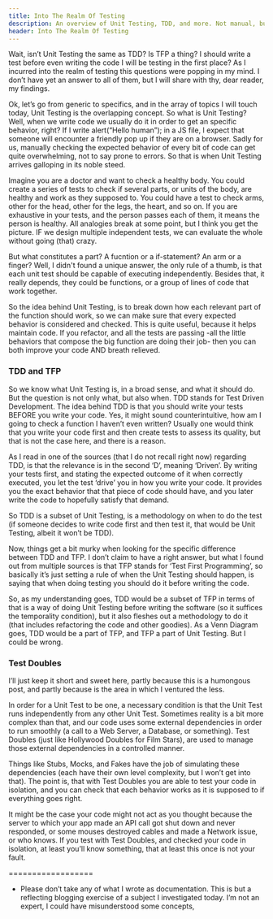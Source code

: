 ```yaml
---
title: Into The Realm Of Testing
description: An overview of Unit Testing, TDD, and more. Not manual, but my exploration.
header: Into The Realm Of Testing
---
```


Wait, isn’t Unit Testing the same as TDD? Is TFP a thing? I should write a test before even writing the code I will be testing in the first place? As I incurred into the realm of testing this questions were popping in my mind. I don’t have yet an answer to all of them, but I will share with thy, dear reader, my findings.


Ok, let’s go from generic to specifics, and in the array of topics I will touch today, Unit Testing is the overlapping concept. So what is Unit Testing? Well, when we write code we usually do it in order to get an specific behavior, right? If I write alert(“Hello human”); in a JS file, I expect that someone will encounter a friendly pop up if they are on a browser. Sadly for us, manually checking the expected behavior of every bit of code can get quite overwhelming, not to say prone to errors. So that is when Unit Testing arrives galloping in its noble steed.


Imagine you are a doctor and want to check a healthy body. You could create a series of tests to check if several parts, or units of the body, are healthy and work as they supposed to. You could have a test to check arms, other for the head, other for the legs, the heart, and so on. If you are exhaustive in your tests, and the person passes each of them, it means the person is healthy. All analogies break at some point, but I think you get the picture. IF we design multiple independent tests, we can evaluate the whole without going (that) crazy.


But what constitutes a part? A fucntion or a if-statement? An arm or a finger? Well, I didn't found a unique answer, the only rule of a thumb, is that each unit test should be capable of executing independently. Besides that, it really depends, they could be functions, or a group of lines of code that work together.


So the idea behind Unit Testing, is to break down how each relevant part of the function should work, so we can make sure that every expected behavior is considered and checked. This is quite useful, because it helps maintain code. If you refactor, and all the tests are passing -all the little behaviors that compose the big function are doing their job- then you can both improve your code AND breath relieved.


### TDD and TFP


So we know what Unit Testing is, in a broad sense, and what it should do. But the question is not only what, but also when. TDD stands for Test Driven Development. The idea behind TDD is that you should write your tests BEFORE you write your code. Yes, it might sound counterintuitive, how am I going to check a function I haven’t even written? Usually one would think that you write your code first and then create tests to assess its quality, but that is not the case here, and there is a reason.


As I read in one of the sources (that I do not recall right now) regarding TDD, is that the relevance is in the second ‘D’, meaning ‘Driven’. By writing your tests first, and stating the expected outcome of it when correctly executed, you let the test ‘drive’ you in how you write your code. It provides you the exact behavior that that piece of code should have, and you later write the code to hopefully satisfy that demand.


So TDD is a subset of Unit Testing, is a methodology on when to do the test (if someone decides to write code first and then test it, that would be Unit Testing, albeit it won’t be TDD). 


Now, things get a bit murky when looking for the specific difference between TDD and TFP. I don’t claim to have a right answer, but what I found out from multiple sources is that TFP stands for ‘Test First Programming’, so basically it’s just setting a rule of when the Unit Testing should happen, is saying that when doing testing you should do it before writing the code.


So, as my understanding goes, TDD would be a subset of TFP in terms of that is a way of doing Unit Testing before writing the software (so it suffices the temporality condition), but it also fleshes out a methodology to do it (that includes refactoring the code and other goodies). As a Venn Diagram goes, TDD would be a part of TFP, and TFP a part of Unit Testing. But I could be wrong.


### Test Doubles


I’ll just keep it short and sweet here, partly because this is a humongous post, and partly because is the area in which I ventured the less. 


In order for a Unit Test to be one, a necessary condition is that the Unit Test runs independently from any other Unit Test. Sometimes reality is a bit more complex than that, and our code uses some external dependencies in order to run smoothly (a call to a Web Server, a Database, or something). Test Doubles (just like Hollywood Doubles for Film Stars), are used to manage those external dependencies in a controlled manner.


Things like Stubs, Mocks, and Fakes have the job of simulating these dependencies (each have their own level complexity, but I won’t get into that). The point is, that with Test Doubles you are able to test your code in isolation, and you can check that each behavior works as it is supposed to if everything goes right.


It might be the case your code might not act as you thought because the server to which your app made an API call got shut down and never responded, or some mouses destroyed cables and made a Network issue, or who knows. If you test with Test Doubles, and checked your code in isolation, at least you’ll know something, that at least this once is not your fault.

==================

* Please don’t take any of what I wrote as  documentation. This is but a reflecting blogging exercise of a subject I investigated today. I’m not an expert, I could have misunderstood some concepts,
